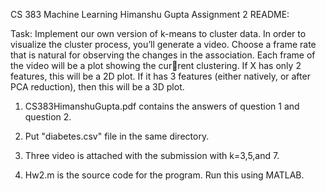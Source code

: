 CS 383 Machine Learning Himanshu Gupta Assignment 2 README:

Task: Implement our own version of k-means to cluster data. In order to
visualize the cluster process, you’ll generate a video. Choose a frame
rate that is natural for observing the changes in the association. Each
frame of the video will be a plot showing the current clustering. If X
has only 2 features, this will be a 2D plot. If it has 3 features
(either natively, or after PCA reduction), then this will be a 3D plot.

1)  CS383HimanshuGupta.pdf contains the answers of question 1 and
    question 2.

2)  Put "diabetes.csv" file in the same directory.

3)  Three video is attached with the submission with k=3,5,and 7.

4)  Hw2.m is the source code for the program. Run this using MATLAB.






